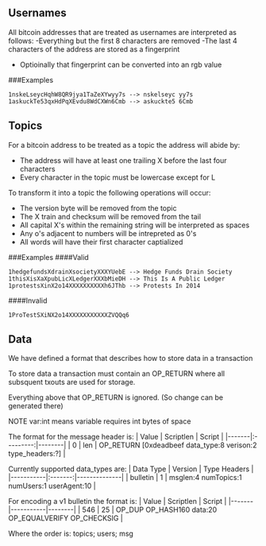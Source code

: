 

Usernames
----

All bitcoin addresses that are treated as usernames are interpreted as follows:
-Everything but the first 8 characters are removed
-The last 4 characters of the address are stored as a fingerprint
 * Optioinally that fingerprint can be converted into an rgb value


###Examples
```
1nskeLseycHqhW8QR9jya1TaZeXYwyy7s --> nskelseyc yy7s
1askuckTe53qxHdPqXEvdu8WdCXWn6Cmb --> askuckte5 6Cmb
```

Topics
----

For a bitcoin address to be treated as a topic the address will abide by:
- The address will have at least one trailing X before the last four characters 
- Every character in the topic must be lowercase except for L

To transform it into a topic the following operations will occur:
- The version byte will be removed from the topic
- The X train and checksum will be removed from the tail
- All capital X's within the remaining string will be interpreted as spaces
- Any o's adjacent to numbers will be intrepreted as 0's
- All words will have their first character captialized

###Examples
####Valid
```
1hedgefundsXdrainXsocietyXXXYUebE --> Hedge Funds Drain Society
1thisXisXaXpubLicXLedgerXXXbMieDH --> This Is A Public Ledger
1protestsXinX2o14XXXXXXXXXXh6JThb --> Protests In 2014
```
####Invalid
```
1ProTestSXiNX2o14XXXXXXXXXXXZVQQq6
```

Data
----
We have defined a format that describes how to store data in a transaction


To store data a transaction must contain an OP_RETURN where all subsquent txouts are used for storage.

Everything above that OP_RETURN is ignored. (So change can be generated there)

NOTE var:int means variable requires int bytes of space

The format for the message header is:
| Value | Scriptlen | Script |
|-------|:---------:|--------|
| 0     |   len     | OP_RETURN [0xdeadbeef data_type:8 verison:2 type_headers:?] |


Currently supported data_types are:
| Data Type | Version | Type Headers |
|-----------|:-------:|--------------|
| bulletin  |    1    | msglen:4 numTopics:1 numUsers:1 userAgent:10 |

For encoding a v1 bulletin the format is:
| Value | Scriptlen | Script |
|-------|-----------|--------|
| 546   |     25    | OP_DUP OP_HASH160 data:20 OP_EQUALVERIFY OP_CHECKSIG |

Where the order is: topics; users; msg
